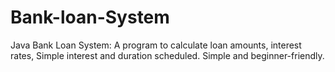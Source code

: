 # Bank-loan-System
Java Bank Loan System: A program to calculate loan amounts, interest rates, Simple interest and duration scheduled. Simple and beginner-friendly.
